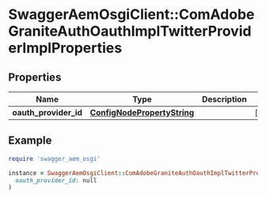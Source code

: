 # SwaggerAemOsgiClient::ComAdobeGraniteAuthOauthImplTwitterProviderImplProperties

## Properties

| Name | Type | Description | Notes |
| ---- | ---- | ----------- | ----- |
| **oauth_provider_id** | [**ConfigNodePropertyString**](ConfigNodePropertyString.md) |  | [optional] |

## Example

```ruby
require 'swagger_aem_osgi'

instance = SwaggerAemOsgiClient::ComAdobeGraniteAuthOauthImplTwitterProviderImplProperties.new(
  oauth_provider_id: null
)
```

